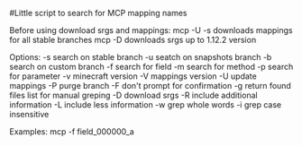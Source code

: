 #Little script to search for MCP mapping names

Before using download srgs and mappings:
	mcp -U -s		downloads mappings for all stable branches
	mcp -D			downloads srgs up to 1.12.2 version

Options:
	-s	search on stable branch
	-u	seatch on snapshots branch
	-b	search on custom branch
	-f	search for field
	-m	search for method
	-p	search for parameter
	-v	minecraft version
	-V	mappings version
	-U	update mappings
	-P	purge branch
	-F	don't prompt for confirmation
	-g	return found files list for manual greping
	-D	download srgs
	-R	include additional information
	-L	include less information
	-w	grep whole words
	-i	grep case insensitive

Examples:
	mcp -f field_000000_a
